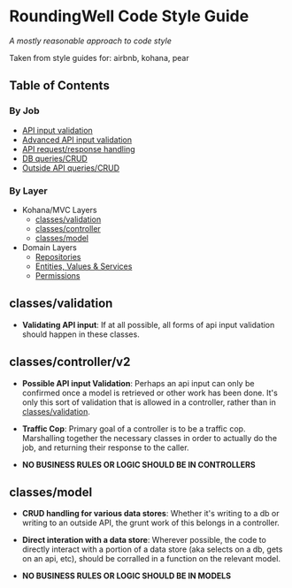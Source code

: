 # RoundingWell Code Style Guide

*A mostly reasonable approach to code style*

Taken from style guides for: airbnb, kohana, pear


## <a name='TOC'>Table of Contents</a>

### By Job
  * [API input validation](#kohvalidation)  
  * [Advanced API input validation](#kohcontroller)
  * [API request/response handling](#kohcontroller)
  * [DB queries/CRUD](#kohmodel)
  * [Outside API queries/CRUD](#kohmodel)

### By Layer

  * Kohana/MVC Layers
    * [classes/validation](#kohvalidation)  
    * [classes/controller](#kohcontroller)
    * [classes/model](#kohmodel)
  * Domain Layers
    * [Repositories](#repos)
    * [Entities, Values & Services](#entvalserv)
    * [Permissions](#permissions)


## <a name='kohvalidation'>classes/validation</a>

  - **Validating API input**: If at all possible, all forms of api input validation should happen in these classes.

## <a name='kohcontroller'>classes/controller/v2</a>
  - **Possible API input Validation**: Perhaps an api input can only be confirmed once a model is retrieved or other work has been done. It's only this sort of validation that is allowed in a controller, rather than in [classes/validation](#kohvalidation). 

  - **Traffic Cop**: Primary goal of a controller is to be a traffic cop. Marshalling together the necessary classes in order to actually do the job, and returning their response to the caller. 
  
  - **NO BUSINESS RULES OR LOGIC SHOULD BE IN CONTROLLERS**

## <a name='kohmodel'>classes/model</a>
  - **CRUD handling for various data stores**: Whether it's writing to a db or writing to an outside API, the grunt work of this belongs in a controller.
  
  - **Direct interation with a data store**: Wherever possible, the code to directly interact with a portion of a data store (aka selects on a db, gets on an api, etc), should be corralled in a function on the relevant model.

  - **NO BUSINESS RULES OR LOGIC SHOULD BE IN MODELS**
